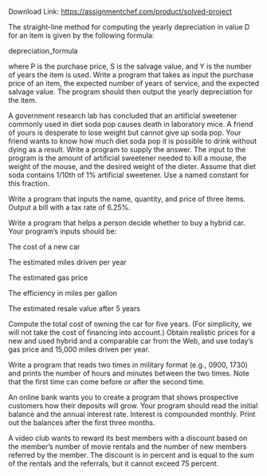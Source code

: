 Download Link: https://assignmentchef.com/product/solved-project
<br>
<p class="ui header product-top-header" title="Project Solution">The straight-line method for computing the yearly depreciation in value D for an item is given by the following formula:

depreciation_formula

where P is the purchase price, S is the salvage value, and Y is the number of years the item is used. Write a program that takes as input the purchase price of an item, the expected number of years of service, and the expected salvage value. The program should then output the yearly depreciation for the item.

A government research lab has concluded that an artificial sweetener commonly used in diet soda pop causes death in laboratory mice. A friend of yours is desperate to lose weight but cannot give up soda pop. Your friend wants to know how much diet soda pop it is possible to drink without dying as a result. Write a program to supply the answer. The input to the program is the amount of artificial sweetener needed to kill a mouse, the weight of the mouse, and the desired weight of the dieter. Assume that diet soda contains 1/10th of 1% artificial sweetener. Use a named constant for this fraction.

Write a program that inputs the name, quantity, and price of three items. Output a bill with a tax rate of 6.25%.

Write a program that helps a person decide whether to buy a hybrid car. Your program’s inputs should be:

The cost of a new car

The estimated miles driven per year

The estimated gas price

The efficiency in miles per gallon

The estimated resale value after 5 years

Compute the total cost of owning the car for five years. (For simplicity, we will not take the cost of financing into account.) Obtain realistic prices for a new and used hybrid and a comparable car from the Web, and use today’s gas price and 15,000 miles driven per year.

Write a program that reads two times in military format (e.g., 0900, 1730) and prints the number of hours and minutes between the two times. Note that the first time can come before or after the second time.

An online bank wants you to create a program that shows prospective customers how their deposits will grow. Your program should read the initial balance and the annual interest rate. Interest is compounded monthly. Print out the balances after the first three months.

A video club wants to reward its best members with a discount based on the member’s number of movie rentals and the number of new members referred by the member. The discount is in percent and is equal to the sum of the rentals and the referrals, but it cannot exceed 75 percent.